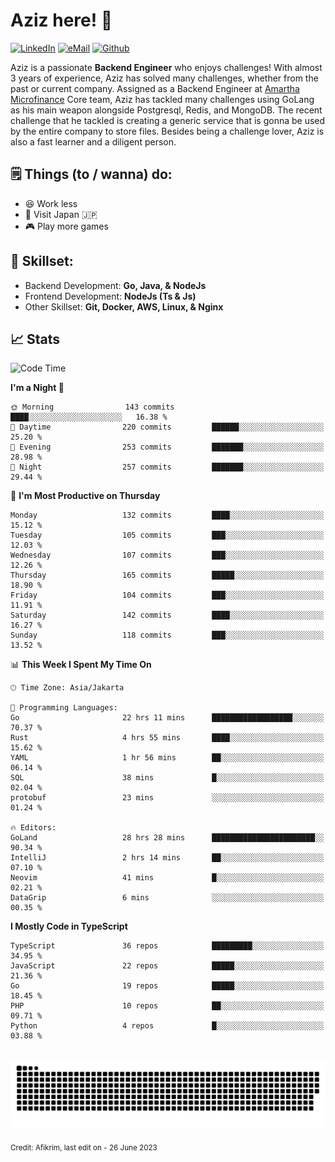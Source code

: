 # Aziz here! 👋

[![LinkedIn](https://img.shields.io/static/v1?message=afikrim&logo=linkedin&label=&color=0077B5&logoColor=white&labelColor=&style=for-the-badge)](https://www.linkedin.com/in/afikrim)
[![eMail](https://img.shields.io/static/v1?message=afikrim10@gmail.com&logo=gmail&label=&color=D14836&logoColor=white&labelColor=&style=for-the-badge)](mailto:afikrim10@gmail.com)
[![Github](https://komarev.com/ghpvc/?username=afikrim&label=Visitors&style=for-the-badge)](https://www.github.com/afikrim)

<!--Introduction-->
Aziz is a passionate **Backend Engineer** who enjoys challenges! With almost 3 years of experience, Aziz has solved many challenges, whether from the past or current company. Assigned as a Backend Engineer at [Amartha Microfinance](https://amartha.com) Core team, Aziz has tackled many challenges using GoLang as his main weapon alongside Postgresql, Redis, and MongoDB. The recent challenge that he tackled is creating a generic service that is gonna be used by the entire company to store files. Besides being a challenge lover, Aziz is also a fast learner and a diligent person.

<!--Things TODO-->
## 🗒️ Things (to / wanna) do:

- 😆 Work less
- 🚀 Visit Japan 🇯🇵
- 🎮 Play more games

<!--Skillset-->
## 🏅 Skillset:

- Backend Development: **Go, Java, & NodeJs**
- Frontend Development: **NodeJs (Ts & Js)**
- Other Skillset: **Git, Docker, AWS, Linux, & Nginx**

## 📈 Stats  

<!--START_SECTION:waka-->
![Code Time](http://img.shields.io/badge/Code%20Time-1%2C068%20hrs%2029%20mins-blue)

**I'm a Night 🦉** 

```text
🌞 Morning                143 commits         ████░░░░░░░░░░░░░░░░░░░░░   16.38 % 
🌆 Daytime                220 commits         ██████░░░░░░░░░░░░░░░░░░░   25.20 % 
🌃 Evening                253 commits         ███████░░░░░░░░░░░░░░░░░░   28.98 % 
🌙 Night                  257 commits         ███████░░░░░░░░░░░░░░░░░░   29.44 % 
```
📅 **I'm Most Productive on Thursday** 

```text
Monday                   132 commits         ████░░░░░░░░░░░░░░░░░░░░░   15.12 % 
Tuesday                  105 commits         ███░░░░░░░░░░░░░░░░░░░░░░   12.03 % 
Wednesday                107 commits         ███░░░░░░░░░░░░░░░░░░░░░░   12.26 % 
Thursday                 165 commits         █████░░░░░░░░░░░░░░░░░░░░   18.90 % 
Friday                   104 commits         ███░░░░░░░░░░░░░░░░░░░░░░   11.91 % 
Saturday                 142 commits         ████░░░░░░░░░░░░░░░░░░░░░   16.27 % 
Sunday                   118 commits         ███░░░░░░░░░░░░░░░░░░░░░░   13.52 % 
```


📊 **This Week I Spent My Time On** 

```text
🕑︎ Time Zone: Asia/Jakarta

💬 Programming Languages: 
Go                       22 hrs 11 mins      ██████████████████░░░░░░░   70.37 % 
Rust                     4 hrs 55 mins       ████░░░░░░░░░░░░░░░░░░░░░   15.62 % 
YAML                     1 hr 56 mins        ██░░░░░░░░░░░░░░░░░░░░░░░   06.14 % 
SQL                      38 mins             █░░░░░░░░░░░░░░░░░░░░░░░░   02.04 % 
protobuf                 23 mins             ░░░░░░░░░░░░░░░░░░░░░░░░░   01.24 % 

🔥 Editors: 
GoLand                   28 hrs 28 mins      ███████████████████████░░   90.34 % 
IntelliJ                 2 hrs 14 mins       ██░░░░░░░░░░░░░░░░░░░░░░░   07.10 % 
Neovim                   41 mins             █░░░░░░░░░░░░░░░░░░░░░░░░   02.21 % 
DataGrip                 6 mins              ░░░░░░░░░░░░░░░░░░░░░░░░░   00.35 % 
```

**I Mostly Code in TypeScript** 

```text
TypeScript               36 repos            █████████░░░░░░░░░░░░░░░░   34.95 % 
JavaScript               22 repos            █████░░░░░░░░░░░░░░░░░░░░   21.36 % 
Go                       19 repos            █████░░░░░░░░░░░░░░░░░░░░   18.45 % 
PHP                      10 repos            ██░░░░░░░░░░░░░░░░░░░░░░░   09.71 % 
Python                   4 repos             █░░░░░░░░░░░░░░░░░░░░░░░░   03.88 % 
```




<!--END_SECTION:waka-->


<br clear="both">

<div align="center">
  <img src="https://raw.githubusercontent.com/afikrim/afikrim/output/snake.svg" alt="Snake animation" />
</div>


<sub>Credit: Afikrim, last edit on - 26 June 2023</sub>
